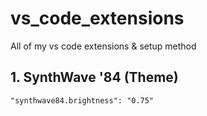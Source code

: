 # vs_code_extensions
All of my vs code extensions &amp; setup method

## 1. SynthWave '84 (Theme)
```` "synthwave84.brightness": "0.75" ````
